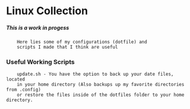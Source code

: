 # Linux Collection
##### This is a work in progess
		Here lies some of my configurations (dotfile) and 
		scripts I made that I think are useful

### Useful Working Scripts
		update.sh - You have the option to back up your date files, located 
		in your home directory (Also backups up my favorite directories from .config) 
		or restore the files inside of the dotfiles folder to your home directory.
